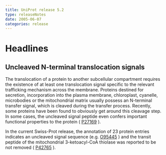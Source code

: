 ```yaml
---
title: UniProt release 5.2
type: releaseNotes
date: 2005-06-07
categories: release
---
```


# Headlines

## Uncleaved N-terminal translocation signals

The translocation of a protein to another subcellular compartment requires the existence of at least one translocation signal specific to the relevant trafficking mechanism across the membrane. Proteins destined for secretion, incorporation into the plasma membrane, chloroplast, cyanelle, microbodies or the mitochondrial matrix usually possess an N-terminal transfer signal, which is cleaved during the transfer process. Recently, some proteins have been found to obviously get around this cleavage step. In some cases, the uncleaved signal peptide even confers important functional properties to the protein ( [P27169](https://www.uniprot.org/uniprotkb/P27169#section_comments) ).

In the current Swiss-Prot release, the annotation of 23 protein entries indicates an uncleaved signal sequence (e.g. [O95445](https://www.uniprot.org/uniprotkb/O95445#section_features) ) and the transit peptide of the mitochondrial 3-ketoacyl-CoA thiolase was reported to be not removed ( [P42765](http://www.uniprot.org/uniprotkb/P42765#section_features) ).
